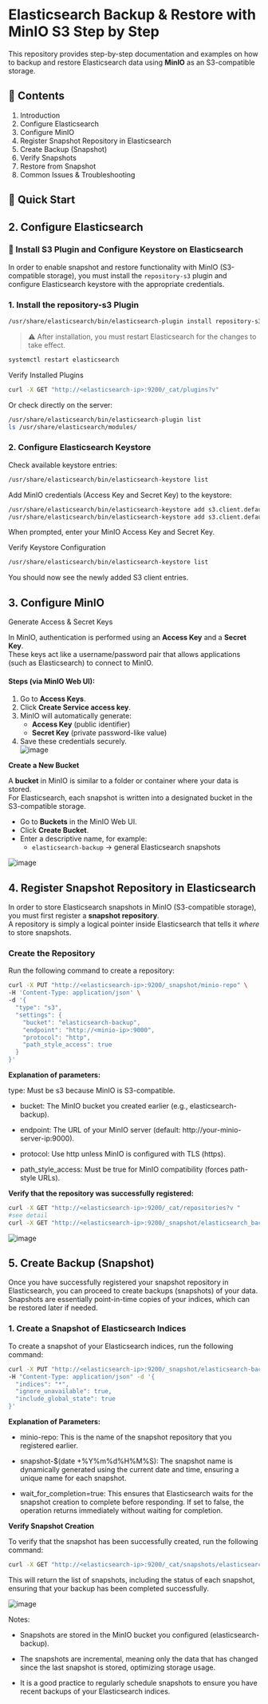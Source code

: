 # Elasticsearch Backup & Restore with MinIO S3 Step by Step

This repository provides step-by-step documentation and examples on how to backup and restore Elasticsearch data using **MinIO** as an S3-compatible storage.

## 📌 Contents
1. Introduction  
2. Configure Elasticsearch
3. Configure MinIO  
4. Register Snapshot Repository in Elasticsearch  
5. Create Backup (Snapshot)  
6. Verify Snapshots  
7. Restore from Snapshot  
8. Common Issues & Troubleshooting  

## 🚀 Quick Start

## 2. Configure Elasticsearch

### 🔌 Install S3 Plugin and Configure Keystore on Elasticsearch

In order to enable snapshot and restore functionality with MinIO (S3-compatible storage), you must install the `repository-s3` plugin and configure Elasticsearch keystore with the appropriate credentials.

### 1. Install the repository-s3 Plugin

```bash
/usr/share/elasticsearch/bin/elasticsearch-plugin install repository-s3 --batch
```
>⚠️ After installation, you must restart Elasticsearch for the changes to take effect.

```bash
systemctl restart elasticsearch
```

Verify Installed Plugins

```bash
curl -X GET "http://<elasticsearch-ip>:9200/_cat/plugins?v"
```

Or check directly on the server:

```bash
/usr/share/elasticsearch/bin/elasticsearch-plugin list
ls /usr/share/elasticsearch/modules/
```

### 2. Configure Elasticsearch Keystore

Check available keystore entries:

```bash
/usr/share/elasticsearch/bin/elasticsearch-keystore list
```

Add MinIO credentials (Access Key and Secret Key) to the keystore:

```bash
/usr/share/elasticsearch/bin/elasticsearch-keystore add s3.client.default.access_key
/usr/share/elasticsearch/bin/elasticsearch-keystore add s3.client.default.secret_key
```

When prompted, enter your MinIO Access Key and Secret Key.

Verify Keystore Configuration

```bash
/usr/share/elasticsearch/bin/elasticsearch-keystore list
```

You should now see the newly added S3 client entries.

## 3. Configure MinIO

Generate Access & Secret Keys

In MinIO, authentication is performed using an **Access Key** and a **Secret Key**.  
These keys act like a username/password pair that allows applications (such as Elasticsearch) to connect to MinIO.

#### Steps (via MinIO Web UI):
1. Go to **Access Keys**.  
2. Click **Create Service access key**. 
3. MinIO will automatically generate:  
   - **Access Key** (public identifier)  
   - **Secret Key** (private password-like value)  
4. Save these credentials securely.  
  ![image](assets\keys.png)

**Create a New Bucket**

A **bucket** in MinIO is similar to a folder or container where your data is stored.  
For Elasticsearch, each snapshot is written into a designated bucket in the S3-compatible storage.

- Go to **Buckets** in the MinIO Web UI.  
- Click **Create Bucket**.  
- Enter a descriptive name, for example:  
  - `elasticsearch-backup` → general Elasticsearch snapshots 

![image](assets\bucket.png)

## 4. Register Snapshot Repository in Elasticsearch

In order to store Elasticsearch snapshots in MinIO (S3-compatible storage), you must first register a **snapshot repository**.  
A repository is simply a logical pointer inside Elasticsearch that tells it *where* to store snapshots.

### Create the Repository

Run the following command to create a repository:

```bash
curl -X PUT "http://<elasticsearch-ip>:9200/_snapshot/minio-repo" \
-H 'Content-Type: application/json' \
-d '{
  "type": "s3",
  "settings": {
    "bucket": "elasticsearch-backup",
    "endpoint": "http://<minio-ip>:9000",
    "protocol": "http",
    "path_style_access": true
  }
}'
```

**Explanation of parameters:**

type: Must be s3 because MinIO is S3-compatible.

- bucket: The MinIO bucket you created earlier (e.g., elasticsearch-backup).

- endpoint: The URL of your MinIO server (default: http://your-minio-server-ip:9000).

- protocol: Use http unless MinIO is configured with TLS (https).

- path_style_access: Must be true for MinIO compatibility (forces path-style URLs).

**Verify that the repository was successfully registered:**

```bash
curl -X GET "http://<elasticsearch-ip>:9200/_cat/repositories?v "
#see detail
curl -X GET "http://<elasticsearch-ip>:9200/_snapshot/elasticsearch_backups?pretty"
```
![image](assets\catrepo.png)


## 5. Create Backup (Snapshot)

Once you have successfully registered your snapshot repository in Elasticsearch, you can proceed to create backups (snapshots) of your data. Snapshots are essentially point-in-time copies of your indices, which can be restored later if needed.

### 1. Create a Snapshot of Elasticsearch Indices

To create a snapshot of your Elasticsearch indices, run the following command:

```bash
curl -X PUT "http://<elasticsearch-ip>:9200/_snapshot/elasticsearch-backups/full_backup_$(date +%F_%H-%M)" \
-H "Content-Type: application/json" -d '{
  "indices": "*",
  "ignore_unavailable": true,
  "include_global_state": true
}'
```

**Explanation of Parameters:**

- minio-repo: This is the name of the snapshot repository that you registered earlier.

- snapshot-$(date +%Y%m%d%H%M%S): The snapshot name is dynamically generated using the current date and time, ensuring a unique name for each snapshot.

- wait_for_completion=true: This ensures that Elasticsearch waits for the snapshot creation to complete before responding. If set to false, the operation returns immediately without waiting for completion.

**Verify Snapshot Creation**

To verify that the snapshot has been successfully created, run the following command:

```bash
curl -X GET "http://<elasticsearch-ip>:9200/_cat/snapshots/elasticsearch-backup?v"
```

This will return the list of snapshots, including the status of each snapshot, ensuring that your backup has been completed successfully.

![image](assets\snap.png)

Notes:

- Snapshots are stored in the MinIO bucket you configured (elasticsearch-backup).

- The snapshots are incremental, meaning only the data that has changed since the last snapshot is stored, optimizing storage usage.

- It is a good practice to regularly schedule snapshots to ensure you have recent backups of your Elasticsearch indices.